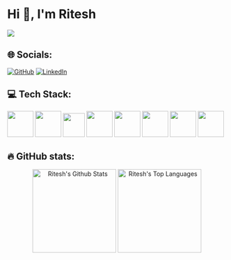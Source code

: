 <!--## ✨ About Me:-->

<p align="center">
  <h1>Hi 👋, I'm Ritesh</h1>
  <a href="https://github.com/Ritzrawal/readme-typing-svg"><img src="https://readme-typing-svg.demolab.com/?lines=React%20Developer!;Frontend%20Developer!;Passionate%20Learner!;Building%20Hybrid mobile Apps!&font=Fira%20Code&center=true&width=440&height=45&color=f75c7e&vCenter=true&size=22&pause=1000"></a>
  <link rel="stylesheet" href="https://cdn.jsdelivr.net/gh/devicons/devicon@v2.15.1/devicon.min.css">
</p>


## 🌐 Socials:

<p>
  <a href="https://github.com/Ritzrawal">
  <img src="https://img.shields.io/badge/GitHub-100000?style=for-the-badge&logo=github&logoColor=white" alt="GitHub"></a>
  <a href="https://www.linkedin.com/in/ritesh-rawal/">
  <img src="https://img.shields.io/badge/linkedin-%230077B5.svg?style=for-the-badge&logo=linkedin&logoColor=white" alt="LinkedIn"></a>
</p>

## 💻 Tech Stack:

<p>
    <img src="https://cdn.jsdelivr.net/gh/devicons/devicon/icons/react/react-original-wordmark.svg" height="60" width="60"/>
    <img src="https://cdn.jsdelivr.net/gh/devicons/devicon/icons/xcode/xcode-original.svg" height="60" width="60"/>
    <img src="https://cdn.jsdelivr.net/gh/devicons/devicon/icons/typescript/typescript-original.svg" height="55" width="50"/>
    <img src="https://cdn.jsdelivr.net/gh/devicons/devicon/icons/html5/html5-original-wordmark.svg" height="60" width="60"/>
    <img src="https://cdn.jsdelivr.net/gh/devicons/devicon/icons/css3/css3-original-wordmark.svg" height="60" width="60"/>
    <img src="https://cdn.jsdelivr.net/gh/devicons/devicon/icons/nodejs/nodejs-original-wordmark.svg" height="60" width="60"/>
    <img src="https://cdn.jsdelivr.net/gh/devicons/devicon/icons/mongodb/mongodb-original-wordmark.svg" height="60" width="60"/>
    <img src="https://cdn.jsdelivr.net/gh/devicons/devicon/icons/androidstudio/androidstudio-original.svg" height="60" width="60"/>

</p>

## 🔥 GitHub stats:

<!-- GitHub Readme Streak Stats -->
<p align="center">
  <a href="https://github.com/Ritzrawal"><img alt="Ritesh's Github Stats" src="https://github-readme-stats.vercel.app/api?username=Ritzrawal&show_icons=true&include_all_commits=true&count_private=true&theme=react&hide_border=true&bg_color=1F222E&title_color=F85D7F&rank_icon=github&icon_color=F8D866" height="192px"/></a>
  <a href="https://github.com/Ritzrawal"><img alt="Ritesh's Top Languages" src="https://github-readme-stats.vercel.app/api/top-langs/?username=Ritzrawal&layout=compact&theme=react&hide_border=true&bg_color=1F222E&title_color=F85D7F&icon_color=F8D866&hide=HTML,Jupyter%20Notebook" height="192px"/></a>


